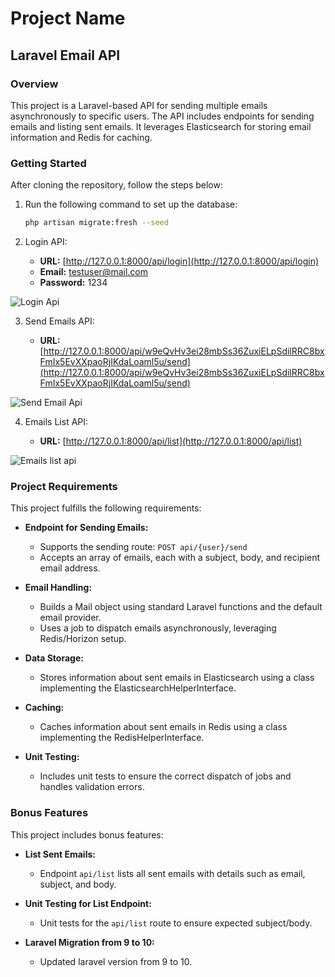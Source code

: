 # Project Name

## Laravel Email API

### Overview

This project is a Laravel-based API for sending multiple emails asynchronously to specific users. The API includes endpoints for sending emails and listing sent emails. It leverages Elasticsearch for storing email information and Redis for caching.

### Getting Started

After cloning the repository, follow the steps below:

1. Run the following command to set up the database:

    ```bash
    php artisan migrate:fresh --seed
    ```

2. Login API:

   - **URL:** [http://127.0.0.1:8000/api/login](http://127.0.0.1:8000/api/login)
   - **Email:** testuser@mail.com
   - **Password:** 1234

 ![Login Api](https://github.com/huzaifa846/laravel-9/assets/69592870/4e9b863e-9cbc-44c3-9cda-8b07817b3745)


3. Send Emails API:

   - **URL:** [http://127.0.0.1:8000/api/w9eQvHv3ei28mbSs36ZuxiELpSdilRRC8bxFmIx5EvXXpaoRjIKdaLoaml5u/send](http://127.0.0.1:8000/api/w9eQvHv3ei28mbSs36ZuxiELpSdilRRC8bxFmIx5EvXXpaoRjIKdaLoaml5u/send)

![Send Email Api](https://github.com/huzaifa846/laravel-9/assets/69592870/25fbb202-c160-4589-84b6-9ecc07ee72d9)


4. Emails List API:

   - **URL:** [http://127.0.0.1:8000/api/list](http://127.0.0.1:8000/api/list)

![Emails list api](https://github.com/huzaifa846/laravel-9/assets/69592870/b501ad71-b321-4b53-8a19-fa4487eae960)


### Project Requirements

This project fulfills the following requirements:

- **Endpoint for Sending Emails:**
  - Supports the sending route: `POST api/{user}/send`
  - Accepts an array of emails, each with a subject, body, and recipient email address.

- **Email Handling:**
  - Builds a Mail object using standard Laravel functions and the default email provider.
  - Uses a job to dispatch emails asynchronously, leveraging Redis/Horizon setup.

- **Data Storage:**
  - Stores information about sent emails in Elasticsearch using a class implementing the ElasticsearchHelperInterface.

- **Caching:**
  - Caches information about sent emails in Redis using a class implementing the RedisHelperInterface.

- **Unit Testing:**
  - Includes unit tests to ensure the correct dispatch of jobs and handles validation errors.

### Bonus Features

This project includes bonus features:

- **List Sent Emails:**
  - Endpoint `api/list` lists all sent emails with details such as email, subject, and body.

- **Unit Testing for List Endpoint:**
  - Unit tests for the `api/list` route to ensure expected subject/body.
 
- **Laravel Migration from 9 to 10:**
  - Updated laravel version from 9 to 10.














